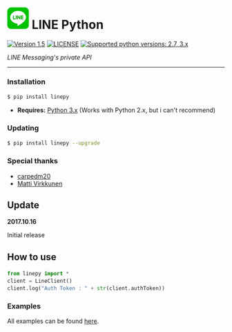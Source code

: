 # ![logo](/examples/assets/LINE-sm.png) LINE Python

 [![Version 1.5](https://img.shields.io/badge/stable-1.5-brightgreen.svg "Version 1.5")](https://pypi.python.org/pypi/linepy) [![LICENSE](https://img.shields.io/badge/license-BSD-blue.svg "LICENSE")](https://github.com/fadhiilrachman/line-py/blob/master/LICENSE) [![Supported python versions: 2.7, 3.x](https://img.shields.io/badge/python-2.7%2C%203.x-green.svg "Supported python versions: 2.7, 3.x")](https://pypi.python.org/pypi/linepy)

*LINE Messaging's private API*

----

### Installation

```sh
$ pip install linepy
```
- **Requires:** [Python 3.x](https://www.python.org/downloads/) (Works with Python 2.x, but i can't recommend)

### Updating

```sh
$ pip install linepy --upgrade
```

### Special thanks
- [carpedm20](https://github.com/carpedm20)
- [Matti Virkkunen](http://altrepo.eu/git/line-protocol)

Update
------

**2017.10.16**

Initial release

## How to use

```python
from linepy import *
client = LineClient()
client.log("Auth Token : " + str(client.authToken))
```

### Examples

All examples can be found [here](https://github.com/fadhiilrachman/line-py/tree/master/examples).
